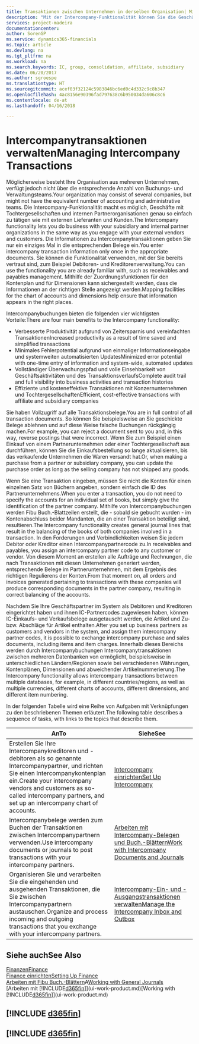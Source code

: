 ```yaml
---
title: Transaktionen zwischen Unternehmen in derselben Organisation| Microsoft Docs
description: "Mit der Intercompany-Funktionalität können Sie die Geschäftsvorgänge und - transaktionen zwischen Unternehmen innerhalb derselben Organisation vereinfachen."
services: project-madeira
documentationcenter: 
author: SorenGP
ms.service: dynamics365-financials
ms.topic: article
ms.devlang: na
ms.tgt_pltfrm: na
ms.workload: na
ms.search.keywords: IC, group, consolidation, affiliate, subsidiary
ms.date: 06/20/2017
ms.author: sgroespe
ms.translationtype: HT
ms.sourcegitcommit: acef03f32124c5983846bc6ed0c4d332c9c8b347
ms.openlocfilehash: 4ac8156e90396fad797638c6b950034da606c8c6
ms.contentlocale: de-at
ms.lasthandoff: 04/16/2018

---
```

# <a name="managing-intercompany-transactions"></a><span data-ttu-id="5bcf7-103">Intercompanytransaktionen verwalten</span><span class="sxs-lookup"><span data-stu-id="5bcf7-103">Managing Intercompany Transactions</span></span>
<span data-ttu-id="5bcf7-104">Möglicherweise besteht Ihre Organisation aus mehreren Unternehmen, verfügt jedoch nicht über die entsprechende Anzahl von Buchungs- und Verwaltungsteams.</span><span class="sxs-lookup"><span data-stu-id="5bcf7-104">Your organization may consist of several companies, but might not have the equivalent number of accounting and administrative teams.</span></span> <span data-ttu-id="5bcf7-105">Die Intercompany-Funktionalität macht es möglich, Geschäfte mit Tochtergesellschaften und internen Partnerorganisationen genau so einfach zu tätigen wie mit externen Lieferanten und Kunden.</span><span class="sxs-lookup"><span data-stu-id="5bcf7-105">The Intercompany functionality lets you do business with your subsidiary and internal partner organizations in the same way as you engage with your external vendors and customers.</span></span> <span data-ttu-id="5bcf7-106">Die Informationen zu Intercompanytransaktionen geben Sie nur ein einziges Mal in die entsprechenden Belege ein.</span><span class="sxs-lookup"><span data-stu-id="5bcf7-106">You enter intercompany transaction information only once in the appropriate documents.</span></span> <span data-ttu-id="5bcf7-107">Sie können die Funktionalität verwenden, mit der Sie bereits vertraut sind, zum Beispiel Debitoren- und Kreditorenverwaltung.</span><span class="sxs-lookup"><span data-stu-id="5bcf7-107">You can use the functionality you are already familiar with, such as receivables and payables management.</span></span> <span data-ttu-id="5bcf7-108">Mithilfe der Zuordnungsfunktionen für den Kontenplan und für Dimensionen kann sichergestellt werden, dass die Informationen an der richtigen Stelle angezeigt werden.</span><span class="sxs-lookup"><span data-stu-id="5bcf7-108">Mapping facilities for the chart of accounts and dimensions help ensure that information appears in the right places.</span></span>  

<span data-ttu-id="5bcf7-109">Intercompanybuchungen bieten die folgenden vier wichtigsten Vorteile:</span><span class="sxs-lookup"><span data-stu-id="5bcf7-109">There are four main benefits to the Intercompany functionality:</span></span>  

- <span data-ttu-id="5bcf7-110">Verbesserte Produktivität aufgrund von Zeitersparnis und vereinfachten Transaktionen</span><span class="sxs-lookup"><span data-stu-id="5bcf7-110">Increased productivity as a result of time saved and simplified transactions</span></span>  
- <span data-ttu-id="5bcf7-111">Minimales Fehlerpotential aufgrund von einmaliger Informationseingabe und systemweiten automatisierten Updates</span><span class="sxs-lookup"><span data-stu-id="5bcf7-111">Minimized error potential with one-time entry of information and system-wide, automated updates</span></span>  
- <span data-ttu-id="5bcf7-112">Vollständiger Überwachungspfad und volle Einsehbarkeit von Geschäftsaktivitäten und des Transaktionsverlaufs</span><span class="sxs-lookup"><span data-stu-id="5bcf7-112">Complete audit trail and full visibility into business activities and transaction histories</span></span>  
- <span data-ttu-id="5bcf7-113">Effiziente und kosteneffektive Transaktionen mit Konzernunternehmen und Tochtergesellschaften</span><span class="sxs-lookup"><span data-stu-id="5bcf7-113">Efficient, cost-effective transactions with affiliate and subsidiary companies</span></span>  

<span data-ttu-id="5bcf7-114">Sie haben Vollzugriff auf alle Transaktionsbelege.</span><span class="sxs-lookup"><span data-stu-id="5bcf7-114">You are in full control of all transaction documents.</span></span> <span data-ttu-id="5bcf7-115">So können Sie beispielsweise an Sie geschickte Belege ablehnen und auf diese Weise falsche Buchungen rückgängig machen.</span><span class="sxs-lookup"><span data-stu-id="5bcf7-115">For example, you can reject a document sent to you and, in this way, reverse postings that were incorrect.</span></span> <span data-ttu-id="5bcf7-116">Wenn Sie zum Beispiel einen Einkauf von einem Partnerunternehmen oder einer Tochtergesellschaft aus durchführen, können Sie die Einkaufsbestellung so lange aktualisieren, bis das verkaufende Unternehmen die Waren versandt hat.</span><span class="sxs-lookup"><span data-stu-id="5bcf7-116">Or, when making a purchase from a partner or subsidiary company, you can update the purchase order as long as the selling company has not shipped any goods.</span></span>  

<span data-ttu-id="5bcf7-117">Wenn Sie eine Transaktion eingeben, müssen Sie nicht die Konten für einen einzelnen Satz von Büchern angeben, sondern einfach die ID des Partnerunternehmens.</span><span class="sxs-lookup"><span data-stu-id="5bcf7-117">When you enter a transaction, you do not need to specify the accounts for an individual set of books, but simply give the identification of the partner company.</span></span> <span data-ttu-id="5bcf7-118">Mithilfe von Intercompanybuchungen werden Fibu Buch.-Blattzeilen erstellt, die - sobald sie gebucht wurden - im Kontenabschluss beider Mandanten, die an einer Transaktion beteiligt sind, resultieren.</span><span class="sxs-lookup"><span data-stu-id="5bcf7-118">The Intercompany functionality creates general journal lines that result in the balancing of the books of both companies involved in a transaction.</span></span> <span data-ttu-id="5bcf7-119">In den Forderungen und Verbindlichkeiten weisen Sie jedem Debitor oder Kreditor einen Intercompanypartnercode zu.</span><span class="sxs-lookup"><span data-stu-id="5bcf7-119">In receivables and payables, you assign an intercompany partner code to any customer or vendor.</span></span> <span data-ttu-id="5bcf7-120">Von diesem Moment an erstellen alle Aufträge und Rechnungen, die nach Transaktionen mit diesen Unternehmen generiert werden, entsprechende Belege im Partnerunternehmen, mit dem Ergebnis des richtigen Regulierens der Konten.</span><span class="sxs-lookup"><span data-stu-id="5bcf7-120">From that moment on, all orders and invoices generated pertaining to transactions with these companies will produce corresponding documents in the partner company, resulting in correct balancing of the accounts.</span></span>  

 <span data-ttu-id="5bcf7-121">Nachdem Sie Ihre Geschäftspartner im System als Debitoren und Kreditoren eingerichtet haben und ihnen IC-Partnercodes zugewiesen haben, können IC-Einkaufs- und Verkaufsbelege ausgetauscht werden, die Artikel und Zu- bzw. Abschläge für Artikel enthalten.</span><span class="sxs-lookup"><span data-stu-id="5bcf7-121">After you set up business partners as customers and vendors in the system, and assign them intercompany partner codes, it is possible to exchange intercompany purchase and sales documents, including items and item charges.</span></span> <span data-ttu-id="5bcf7-122">Innerhalb dieses Bereichs werden durch Intercompanybuchungen Intercompanytransaktionen zwischen mehreren Datenbanken von  ermöglicht, beispielsweise in unterschiedlichen Ländern/Regionen sowie bei verschiedenen Währungen, Kontenplänen, Dimensionen und abweichender Artikelnummerierung.</span><span class="sxs-lookup"><span data-stu-id="5bcf7-122">The Intercompany functionality allows intercompany transactions between multiple databases, for example, in different countries/regions, as well as multiple currencies, different charts of accounts, different dimensions, and different item numbering.</span></span>  

<span data-ttu-id="5bcf7-123">In der folgenden Tabelle wird eine Reihe von Aufgaben mit Verknüpfungen zu den beschriebenen Themen erläutert.</span><span class="sxs-lookup"><span data-stu-id="5bcf7-123">The following table describes a sequence of tasks, with links to the topics that describe them.</span></span>

 |<span data-ttu-id="5bcf7-124">An</span><span class="sxs-lookup"><span data-stu-id="5bcf7-124">To</span></span> |<span data-ttu-id="5bcf7-125">Siehe</span><span class="sxs-lookup"><span data-stu-id="5bcf7-125">See</span></span>|
 |---|---|
 |<span data-ttu-id="5bcf7-126">Erstellen Sie Ihre Intercompanykreditoren und -debitoren als so genannte Intercompanypartner, und richten Sie einen Intercompanykontenplan ein.</span><span class="sxs-lookup"><span data-stu-id="5bcf7-126">Create your intercompany vendors and customers as so-called intercompany partners, and set up an intercompany chart of accounts.</span></span>|[<span data-ttu-id="5bcf7-127">Intercompany einrichten</span><span class="sxs-lookup"><span data-stu-id="5bcf7-127">Set Up Intercompany</span></span>](intercompany-how-setup.md)|
 |<span data-ttu-id="5bcf7-128">Intercompanybelege werden zum Buchen der Transaktionen zwischen Intercompanypartnern verwenden.</span><span class="sxs-lookup"><span data-stu-id="5bcf7-128">Use intercompany documents or journals to post transactions with your intercompany partners.</span></span>|[<span data-ttu-id="5bcf7-129">Arbeiten mit Intercompany-Belegen und Buch.-Blättern</span><span class="sxs-lookup"><span data-stu-id="5bcf7-129">Work with Intercompany Documents and Journals</span></span>](intercompany-how-work-documents-journals.md)|
 |<span data-ttu-id="5bcf7-130">Organisieren Sie und verarbeiten Sie die eingehenden und ausgehenden Transaktionen, die Sie zwischen Intercompanypartnern austauschen.</span><span class="sxs-lookup"><span data-stu-id="5bcf7-130">Organize and process incoming and outgoing transactions that you exchange with your intercompany partners.</span></span>|[<span data-ttu-id="5bcf7-131">Intercompany-Ein- und -Ausgangstransaktionen verwalten</span><span class="sxs-lookup"><span data-stu-id="5bcf7-131">Manage the Intercompany Inbox and Outbox</span></span>](intercompany-how-manage-intercompany-inbox.md)|

## <a name="see-also"></a><span data-ttu-id="5bcf7-132">Siehe auch</span><span class="sxs-lookup"><span data-stu-id="5bcf7-132">See Also</span></span>
[<span data-ttu-id="5bcf7-133">Finanzen</span><span class="sxs-lookup"><span data-stu-id="5bcf7-133">Finance</span></span>](finance.md)  
[<span data-ttu-id="5bcf7-134">Finance einrichten</span><span class="sxs-lookup"><span data-stu-id="5bcf7-134">Setting Up Finance</span></span>](finance-setup-finance.md)  
<span data-ttu-id="5bcf7-135">[Arbeiten mit Fibu Buch.-Blättern](ui-work-general-journals.md)A</span><span class="sxs-lookup"><span data-stu-id="5bcf7-135">[Working with General Journals](ui-work-general-journals.md)</span></span>  
<span data-ttu-id="5bcf7-136">[Arbeiten mit [!INCLUDE[d365fin](includes/d365fin_md.md)]](ui-work-product.md)</span><span class="sxs-lookup"><span data-stu-id="5bcf7-136">[Working with [!INCLUDE[d365fin](includes/d365fin_md.md)]](ui-work-product.md)</span></span>

## [!INCLUDE [d365fin](includes/free_trial_md.md)]  
## [!INCLUDE [d365fin](includes/training_link_md.md)]

